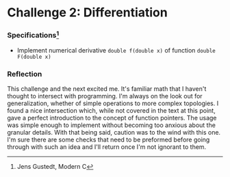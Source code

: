 # Challenge 2: Differentiation

### Specifications[^1]

- Implement numerical derivative `double f(double x)` of function `double
  F(double x)`

### Reflection

This challenge and the next excited me. It's familiar math that I haven't
thought to intersect with programming. I'm always on the look out for
generalization, whether of simple operations to more complex topologies. I found
a nice intersection which, while not covered in the text at this point, gave a
perfect introduction to the concept of function pointers. The usage was simple
enough to implement without becoming too anxious about the granular details.
With that being said, caution was to the wind with this one. I'm sure there are
some checks that need to be preformed before going through with such an idea and
I'll return once I'm not ignorant to them.

[^1]: Jens Gustedt, Modern C
